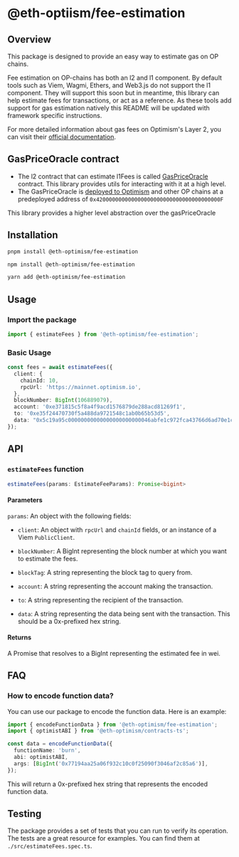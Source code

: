 # @eth-optiism/fee-estimation 

## Overview

This package is designed to provide an easy way to estimate gas on OP chains.

Fee estimation on OP-chains has both an l2 and l1 component. By default tools such as Viem, Wagmi, Ethers, and Web3.js do not support the l1 component. They will support this soon but in meantime, this library can help estimate fees for transactions, or act as a reference.
As these tools add support for gas estimation natively this README will be updated with framework specific instructions.

For more detailed information about gas fees on Optimism's Layer 2, you can visit their [official documentation](https://community.optimism.io/docs/developers/build/transaction-fees/#the-l2-execution-fee).

## GasPriceOracle contract

- The l2 contract that can estimate l1Fees is called [GasPriceOracle](../contracts-bedrock/contracts/l2/GasPriceOracle.sol) contract. This library provides utils for interacting with it at a high level.
- The GasPriceOracle is [deployed to Optimism](https://optimistic.etherscan.io/address/0x420000000000000000000000000000000000000F) and other OP chains at a predeployed address of `0x420000000000000000000000000000000000000F`

This library provides a higher level abstraction over the gasPriceOracle

## Installation

```bash
pnpm install @eth-optimism/fee-estimation
```

```bash
npm install @eth-optimism/fee-estimation
```

```bash
yarn add @eth-optimism/fee-estimation
```

## Usage

### Import the package

```ts
import { estimateFees } from '@eth-optimism/fee-estimation';
```

### Basic Usage

```ts
const fees = await estimateFees({
  client: {
    chainId: 10,
    rpcUrl: 'https://mainnet.optimism.io',
  },
  blockNumber: BigInt(106889079),
  account: '0xe371815c5f8a4f9acd1576879de288acd81269f1',
  to: '0xe35f24470730f5a488da9721548c1ab0b65b53d5',
  data: "0x5c19a95c00000000000000000000000046abfe1c972fca43766d6ad70e1c1df72f4bb4d1",
});
```

## API

### `estimateFees` function

```ts
estimateFees(params: EstimateFeeParams): Promise<bigint>
```

#### Parameters

`params`: An object with the following fields:

- `client`: An object with `rpcUrl` and `chainId` fields, or an instance of a Viem `PublicClient`.

- `blockNumber`: A BigInt representing the block number at which you want to estimate the fees.

- `blockTag`: A string representing the block tag to query from.

- `account`: A string representing the account making the transaction.

- `to`: A string representing the recipient of the transaction.

- `data`: A string representing the data being sent with the transaction. This should be a 0x-prefixed hex string.

#### Returns

A Promise that resolves to a BigInt representing the estimated fee in wei.

## FAQ

### How to encode function data?

You can use our package to encode the function data. Here is an example:

```ts
import { encodeFunctionData } from '@eth-optimism/fee-estimation';
import { optimistABI } from '@eth-optimism/contracts-ts';

const data = encodeFunctionData({
  functionName: 'burn',
  abi: optimistABI,
  args: [BigInt('0x77194aa25a06f932c10c0f25090f3046af2c85a6')],
});
```

This will return a 0x-prefixed hex string that represents the encoded function data.

## Testing

The package provides a set of tests that you can run to verify its operation. The tests are a great resource for examples. You can find them at `./src/estimateFees.spec.ts`.
